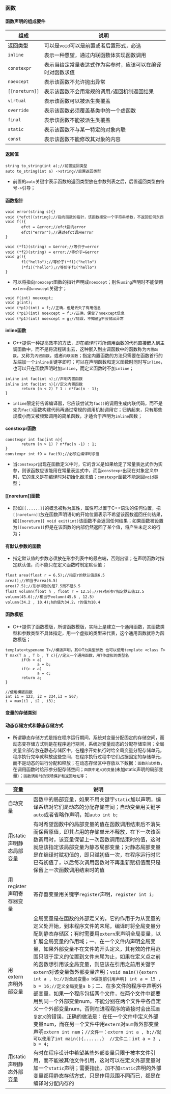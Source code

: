 ### 函数
#### 函数声明的组成要件

|组成|说明|
|------|------|
|返回类型|可以是`void`可以是前置或者后置形式，必选|
|`inline`|表示一种愿望，通过内联函数体实现函数调用|
|`constexpr`|表示当给定常量表达式作为实参时，应该可以在编译时对函数求值|
|`noexcept`|表示该函数不允许抛出异常|
|`[[noreturn]]`|表示该函数不会用常规的调用`/`返回机制返回结果|
|`virtual`|表示该函数可以被派生类覆盖|
|`override`|表示该函数必须覆盖基类中的一个虚函数|
|`final`|表示该函数不能被派生类覆盖|
|`static`|表示该函数不与某一特定的对象内联|
|`const`|表示该函数不能修改其对象的内容|

#### 返回值

```
string to_string(int a);//前置返回类型
auto to_string(int a) ->string//后置返回类型
```
+ 前置的`auto`关键字表示函数的返回类型放在参数列表之后，后置返回类型由符号`->`引导；
#### 函数指针

```
void error(string s){}
void (*efct)(string);//指向函数的指针，该函数接受一个字符串参数，不返回任何东西
void f(){
       efct = &error;//efct指向error
       efct("error");//通过efct调用error
}

void (*f1)(string) = &error;//等价于=error
void (*f2)(string) = error;//等价于=&error
void g(){
       f1("hello");//等价于(*f1)("hello")
       (*f1)("hello");//等价于f1("hello")
}
```

+ 可以将指向`noexcept`函数的指针声明成`noexcept`；别名`using`声明时不能使用`extern`和`unexcept`关键字；

```
void f(int) noexcept;
void g(int);
void (*p1)(int) = f;//正确，但是丢失了有用信息
void (*p1)(int) noexcept = f;//正确，保留了noexcept信息
void (*p1)(int) noexcept = g;//错误，不知道g不会抛出异常
```

#### inline函数
+ C++提供一种提高效率的方法，即在编译时将所调用函数的代码直接嵌入到主调函数中，而不是将流程转出去，这种嵌入到主调函数中的函数称为`内置函数`，又称为`内嵌函数`，或者`内联函数`；指定内置函数的方法只需要在函数首行的左端加一个`inline`关键字即可；可以在声明函数和定义函数时同时写`inline`，也可以只在函数声明时加`inline`，而定义函数时不加`inline`；

```
inline int fac(int n);//声明内置函数
inline int fac(int n){//定义内置函数
       return (n < 2) ? 1 : n*fac(n - 1);
}
```

+ `inline`限定符告诉编译器，它应该尝试为`fac()`的调用生成内联代码，而不是先为`fac()`函数构建代码再通过常规的调用机制调用它；归纳起来，只有那些规模小而又被频繁调用的简单函数，才适合于声明为`inline`函数；

#### constexpr函数

```
constexpr int fac(int n){
       return (n > 1) ? n*fac(n -1) : 1;
}
constexpr int f9 = fac(9);//必须在编译时求值
```

+ 当`constexpr`出现在函数定义中时，它的含义是如果给定了常量表达式作为实参，则该函数应该能用在常量表达式中，而当`constexpr`出现在对象定义中时，它的含义是在编译时对初始化器求值；`constexpr`函数不能返回`void`类型；

#### [[noreturn]]函数

+ 形如`[[......]]`的概念被称为属性，属性可以置于C++语法的任何位置，把`[[noreturn]]`放在函数声明语句的开始位置表示不希望该函数返回任何结果，如`[[noreturn]] void exit(int)`该函数不会返回任何结果；如果函数被设置为`[[noreturn]]`但是在该函数的内部仍然返回了某个值，将产生未定义的行为；

#### 有默认参数的函数

+ 指定默认值的参数必须放在形参列表中的最右端，否则出错；在声明函数时指定默认值，而不能只在定义函数时制定默认值；

```
float area(float r = 6.5);//指定r的默认值是6.5
area();//相当于area(6.5)
area(7.5);//形参得到的是7.5而不是6.5
float volumn(float h , float r = 12.5);//只对形参r指定默认值12.5
volumn(45.6);//相当于volumn(45.6 , 12.5)
volumn(34.2 , 10.4);h的值为34.2，r的值为10.4
```

#### 函数模版

+ C++提供了函数模版，所谓函数模版，实际上是建立一个通用函数，其函数类型和参数类型不具体指定，用一个虚拟的类型来代表，这个通用函数就称为函数模版；

```
template<typename T>//模版声明，其中T为类型参数 也可以使用template <class T>
T max(T a , T b , T c){//定义一个通用函数，用T作虚拟的类型名
       if(b > a)
              a = b;
       if(c > a)
              a = c;
       return a;
}

//使用模版函数
int i1 = 123, i2 = 234,i3 = 567;
i = max(i1 , i2 , i3);
```

#### 变量的存储类别
#### 动态存储方式和静态存储方式
+ 所谓静态存储方式是指在程序运行期间，系统对变量分配固定的存储空间，而动态变存储方式则是在程序运行期间，系统对变量动态的分配存储空间；全局变量全部存放在静态存储区中，在程序开始执行时给全局变量分配存储单元，程序执行完毕就释放这些空间，在程序执行过程中它们占据固定的存储单元，而不是动态的进行分配和释放；在动态存储区中存放以下数据：`函数形式参数`，在调用函数时给形参分配存储空间；`函数中定义的变量`(未加static声明的局部变量)；`函数调用时的现场保护和返回地址等`；

|变量|说明|
|------|------|
|自动变量|函数中的局部变量，如果不用关键字`static`加以声明，编译系统对它们是动态的分配存储空间；自动变量用关键字`auto`或者省略作声明，如`auto int b;`|
|用static声明静态局部变量|有时希望函数中的局部变量的值在函数调用结束后不消失而保留原值，即其占用的存储单元不释放，在下一次该函数调用时，该变量保留上一次函数调用结束时的值，这时就应该指定该局部变量为静态局部变量；对静态局部变量是在编译时赋初值的，即只赋初值一次，在程序运行时它已有初值了，以后每次调用函数时不再重新赋初值而只是保留上一次函数调用结束时的值|
|用register声明寄存器变量|寄存器变量用关键字`register`声明，`register int i;`|
|用extern声明外部变量|全局变量是在函数的外部定义的，它的作用于为从变量的定义处开始，到本程序文件的末尾，编译时将全局变量分配到静态存储区；有时需要用`extern`来声明全局变量，以扩展全局变量的作用域；一、在一个文件内声明全局变量，如果外部变量不在文件的开头定义，其有效的作用范围只限于定义的位置到文件末尾为止，如果在定义点之前的函数想引用该全局变量，则应该在引用之前用关键字`extern`对该变量做外部变量声明；`void main(){extern int a , b;//对全局变量a b做提前引用声明} int a = 15 , b = 16;//定义全局变量a b`；二、在多文件的程序中声明外部变量，如果一个程序包括两个文件，在两个文件中都要用到同一个外部变量num，不能分别在两个文件中各自定义一个外部变量num，否则在进程程序的链接时会出现`重复定义`的错误，正确的做法是：在任一个文件中定义外部变量num，而在另一个文件中用`extern`对`num`做外部变量声明`extern int num`；`//文件一：extern int a , b;//就可以使用了int main(){.......}  //文件二：int a = 3 , b = 4;`|
|用static声明静态外部变量|有时在程序设计中希望某些外部变量只限于被本文件引用，而不能被其他文件引用，这时可以在定义外部变量时加一个`static`声明；需要指出，加不加`static`声明的外部变量都用静态存储方式，只是作用范围不同而已，都是在编译时分配内存的|
